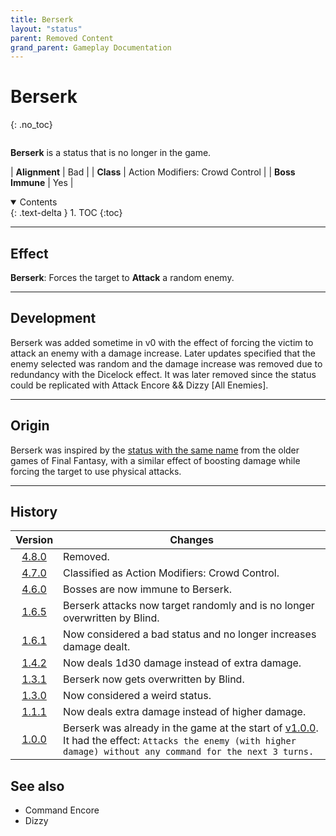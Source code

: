 ```yaml
---
title: Berserk
layout: "status"
parent: Removed Content
grand_parent: Gameplay Documentation
---
```


# Berserk
{: .no_toc}

<div class="row">
<div class="column content" markdown="1">

**Berserk** is a status that is no longer in the game.

| **Alignment** | Bad |
| **Class** | Action Modifiers: Crowd Control |
| **Boss Immune** | Yes |

</div>
<div class="column toc" markdown="1">
<details open markdown="block">
<summary>
Contents
</summary>
{: .text-delta }
1. TOC
{:toc}
</details>
</div>
</div> 

---

## Effect

**Berserk**: Forces the target to **Attack** a random enemy.

---

## Development

Berserk was added sometime in v0 with the effect of forcing the victim to attack an enemy with a damage increase. Later updates specified that the enemy selected was random and the damage increase was removed due to redundancy with the Dicelock effect. It was later removed since the status could be replicated with Attack Encore && Dizzy [All Enemies].

---

## Origin

Berserk was inspired by the [status with the same name](https://finalfantasy.fandom.com/wiki/Berserk_(status)) from the older games of Final Fantasy, with a similar effect of boosting damage while forcing the target to use physical attacks.

---

## History

| Version | Changes |
| :---: | --- |
| [4.8.0](/game/changelog/v4.html#v4.8.0) | Removed. |
| [4.7.0](/game/changelog/v4.html#v4.7.0) | Classified as Action Modifiers: Crowd Control. |
| [4.6.0](/game/changelog/v4.html#v4.6.0) | Bosses are now immune to Berserk. |
| [1.6.5](/game/changelog/v1.html#v1.6.5) | Berserk attacks now target randomly and is no longer overwritten by Blind. |
| [1.6.1](/game/changelog/v1.html#v1.6.1) | Now considered a bad status and no longer increases damage dealt. |
| [1.4.2](/game/changelog/v1.html#v1.4.2) | Now deals 1d30 damage instead of extra damage. |
| [1.3.1](/game/changelog/v1.html#v1.3.1) | Berserk now gets overwritten by Blind. |
| [1.3.0](/game/changelog/v1.html#v1.3.0) | Now considered a weird status. |
| [1.1.1](/game/changelog/v1.html#v1.1.1) | Now deals extra damage instead of higher damage. |
| [1.0.0](/game/changelog/v1.html#v1.0.0) | Berserk was already in the game at the start of [v1.0.0](/game/changelog/v1.html#v1.0.0). It had the effect: `Attacks the enemy (with higher damage) without any command for the next 3 turns.` |

## See also

- Command Encore
- Dizzy